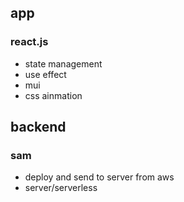 ## app
### react.js
- state management 
- use effect
- mui
- css ainmation

## backend
### sam
- deploy and send to server from aws
- server/serverless
